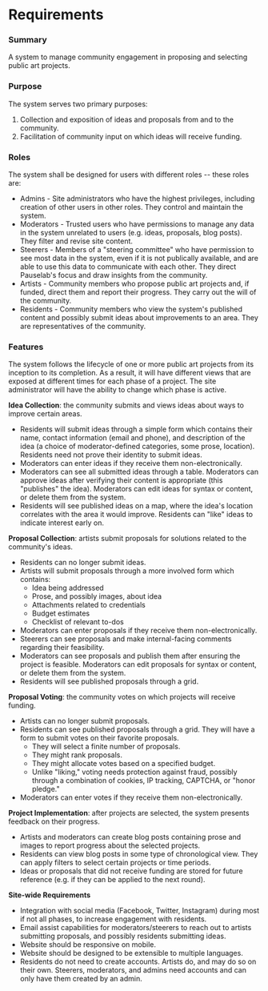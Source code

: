 # Requirements

### Summary
A system to manage community engagement in proposing and selecting public art projects.

### Purpose
The system serves two primary purposes:
1. Collection and exposition of ideas and proposals from and to the community.
2. Facilitation of community input on which ideas will receive funding.

### Roles
The system shall be designed for users with different roles -- these roles are:
* Admins - Site administrators who have the highest privileges, including creation of other users in other roles. They control and maintain the system.
* Moderators - Trusted users who have permissions to manage any data in the system unrelated to users (e.g. ideas, proposals, blog posts). They filter and revise site content.
* Steerers - Members of a "steering committee" who have permission to see most data in the system, even if it is not publically available, and are able to use this data to communicate with each other. They direct Pauselab's focus and draw insights from the community.
* Artists - Community members who propose public art projects and, if funded, direct them and report their progress. They carry out the will of the community.
* Residents - Community members who view the system's published content and possibly submit ideas about improvements to an area. They are representatives of the community.

### Features
The system follows the lifecycle of one or more public art projects from its inception to its completion. As a result, it will have different views that are exposed at different times for each phase of a project. The site administrator will have the ability to change which phase is active.

**Idea Collection**: the community submits and views ideas about ways to improve certain areas.
* Residents will submit ideas through a simple form which contains their name, contact information (email and phone), and description of the idea (a choice of moderator-defined categories, some prose, location). Residents need not prove their identity to submit ideas.
* Moderators can enter ideas if they receive them non-electronically.
* Moderators can see all submitted ideas through a table. Moderators can approve ideas after verifying their content is appropriate (this "publishes" the idea). Moderators can edit ideas for syntax or content, or delete them from the system.
* Residents will see published ideas on a map, where the idea's location correlates with the area it would improve. Residents can "like" ideas to indicate interest early on.

**Proposal Collection**: artists submit proposals for solutions related to the community's ideas.
* Residents can no longer submit ideas.
* Artists will submit proposals through a more involved form which contains:
  * Idea being addressed
  * Prose, and possibly images, about idea
  * Attachments related to credentials
  * Budget estimates
  * Checklist of relevant to-dos
* Moderators can enter proposals if they receive them non-electronically.
* Steerers can see proposals and make internal-facing comments regarding their feasibility.
* Moderators can see proposals and publish them after ensuring the project is feasible. Moderators can edit proposals for syntax or content, or delete them from the system.
* Residents will see published proposals through a grid.

**Proposal Voting**: the community votes on which projects will receive funding.
* Artists can no longer submit proposals.
* Residents can see published proposals through a grid. They will have a form to submit votes on their favorite proposals.
  * They will select a finite number of proposals.
  * They might rank proposals.
  * They might allocate votes based on a specified budget.
  * Unlike "liking," voting needs protection against fraud, possibly through a combination of cookies, IP tracking, CAPTCHA, or "honor pledge."
* Moderators can enter votes if they receive them non-electronically.

**Project Implementation**: after projects are selected, the system presents feedback on their progress.
* Artists and moderators can create blog posts containing prose and images to report progress about the selected projects.
* Residents can view blog posts in some type of chronological view. They can apply filters to select certain projects or time periods.
* Ideas or proposals that did not receive funding are stored for future reference (e.g. if they can be applied to the next round).

**Site-wide Requirements**
* Integration with social media (Facebook, Twitter, Instagram) during most if not all phases, to increase engagement with residents.
* Email assist capabilities for moderators/steerers to reach out to artists submitting proposals, and possibly residents submitting ideas.
* Website should be responsive on mobile.
* Website should be designed to be extensible to multiple languages.
* Residents do not need to create accounts. Artists do, and may do so on their own. Steerers, moderators, and admins need accounts and can only have them created by an admin.
